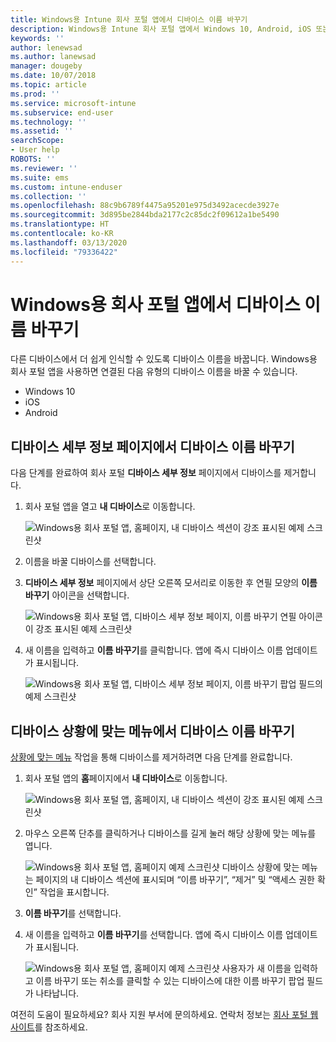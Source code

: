 ```yaml
---
title: Windows용 Intune 회사 포털 앱에서 디바이스 이름 바꾸기
description: Windows용 Intune 회사 포털 앱에서 Windows 10, Android, iOS 또는 Microsoft HoloLens 디바이스 편집 및 이름 바꾸기
keywords: ''
author: lenewsad
ms.author: lanewsad
manager: dougeby
ms.date: 10/07/2018
ms.topic: article
ms.prod: ''
ms.service: microsoft-intune
ms.subservice: end-user
ms.technology: ''
ms.assetid: ''
searchScope:
- User help
ROBOTS: ''
ms.reviewer: ''
ms.suite: ems
ms.custom: intune-enduser
ms.collection: ''
ms.openlocfilehash: 88c9b6789f4475a95201e975d3492acecde3927e
ms.sourcegitcommit: 3d895be2844bda2177c2c85dc2f09612a1be5490
ms.translationtype: HT
ms.contentlocale: ko-KR
ms.lasthandoff: 03/13/2020
ms.locfileid: "79336422"
---
```

# <a name="rename-device-from-the-company-portal-app-for-windows"></a>Windows용 회사 포털 앱에서 디바이스 이름 바꾸기
다른 디바이스에서 더 쉽게 인식할 수 있도록 디바이스 이름을 바꿉니다. Windows용 회사 포털 앱을 사용하면 연결된 다음 유형의 디바이스 이름을 바꿀 수 있습니다.  
* Windows 10
* iOS
* Android  

## <a name="rename-device-from-device-details-page"></a>**디바이스 세부 정보** 페이지에서 디바이스 이름 바꾸기  
다음 단계를 완료하여 회사 포털 **디바이스 세부 정보** 페이지에서 디바이스를 제거합니다. 

1. 회사 포털 앱을 열고 **내 디바이스**로 이동합니다.  

    ![Windows용 회사 포털 앱, 홈페이지, 내 디바이스 섹션이 강조 표시된 예제 스크린샷](./media/1809_CheckAccess_Context_Select_Device.png)  
2. 이름을 바꿀 디바이스를 선택합니다.
3. **디바이스 세부 정보** 페이지에서 상단 오른쪽 모서리로 이동한 후 연필 모양의 **이름 바꾸기** 아이콘을 선택합니다.  

     ![Windows용 회사 포털 앱, 디바이스 세부 정보 페이지, 이름 바꾸기 연필 아이콘이 강조 표시된 예제 스크린샷](./media/1809_Rename_CPapp_Windows_icon.png) 
4. 새 이름을 입력하고 **이름 바꾸기**를 클릭합니다. 앱에 즉시 디바이스 이름 업데이트가 표시됩니다.  

     ![Windows용 회사 포털 앱, 디바이스 세부 정보 페이지, 이름 바꾸기 팝업 필드의 예제 스크린샷](./media/1808_RenameApp_Popup.png)  

## <a name="rename-device-from-device-context-menu"></a>디바이스 상황에 맞는 메뉴에서 디바이스 이름 바꾸기  
[상황에 맞는 메뉴](https://docs.microsoft.com//windows/uwp/design/controls-and-patterns/menus) 작업을 통해 디바이스를 제거하려면 다음 단계를 완료합니다.  

1. 회사 포털 앱의 **홈**페이지에서 **내 디바이스**로 이동합니다.

    ![Windows용 회사 포털 앱, 홈페이지, 내 디바이스 섹션이 강조 표시된 예제 스크린샷](./media/1809_CheckAccess_Context_Select_Device.png)  
2. 마우스 오른쪽 단추를 클릭하거나 디바이스를 길게 눌러 해당 상황에 맞는 메뉴를 엽니다.  

    ![Windows용 회사 포털 앱, 홈페이지 예제 스크린샷 디바이스 상황에 맞는 메뉴는 페이지의 **내 디바이스** 섹션에 표시되며 “이름 바꾸기”, “제거” 및 “액세스 권한 확인” 작업을 표시합니다.](./media/1809_DeviceContextMenu_Windows_CP.png)    
3. **이름 바꾸기**를 선택합니다.  
4. 새 이름을 입력하고 **이름 바꾸기**를 선택합니다. 앱에 즉시 디바이스 이름 업데이트가 표시됩니다.  

     ![Windows용 회사 포털 앱, 홈페이지 예제 스크린샷 사용자가 새 이름을 입력하고 이름 바꾸기 또는 취소를 클릭할 수 있는 디바이스에 대한 이름 바꾸기 팝업 필드가 나타납니다.](./media/1808_RenameApp_Popup.png)  

여전히 도움이 필요하세요? 회사 지원 부서에 문의하세요. 연락처 정보는 [회사 포털 웹 사이트](https://go.microsoft.com/fwlink/?linkid=2010980)를 참조하세요.

